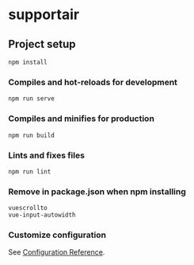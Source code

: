 # supportair

## Project setup

```
npm install
```

### Compiles and hot-reloads for development

```
npm run serve
```

### Compiles and minifies for production

```
npm run build
```

### Lints and fixes files

```
npm run lint
```

### Remove in package.json when npm installing

```
vuescrollto
vue-input-autowidth
```

### Customize configuration

See [Configuration Reference](https://cli.vuejs.org/config/).
